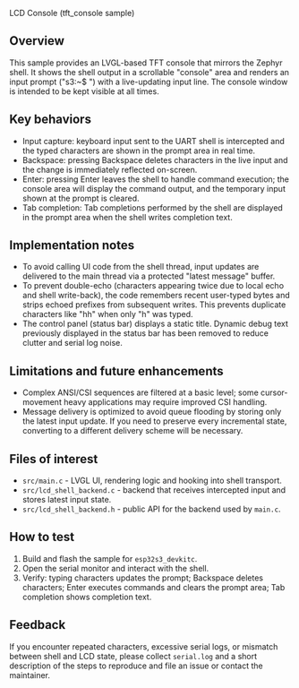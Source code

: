 LCD Console (tft_console sample)

Overview
--------
This sample provides an LVGL-based TFT console that mirrors the Zephyr shell. It shows the shell output in a scrollable "console" area and renders an input prompt ("s3:~$ ") with a live-updating input line. The console window is intended to be kept visible at all times.

Key behaviors
-------------
- Input capture: keyboard input sent to the UART shell is intercepted and the typed characters are shown in the prompt area in real time.
- Backspace: pressing Backspace deletes characters in the live input and the change is immediately reflected on-screen.
- Enter: pressing Enter leaves the shell to handle command execution; the console area will display the command output, and the temporary input shown at the prompt is cleared.
- Tab completion: Tab completions performed by the shell are displayed in the prompt area when the shell writes completion text.

Implementation notes
--------------------
- To avoid calling UI code from the shell thread, input updates are delivered to the main thread via a protected "latest message" buffer.
- To prevent double-echo (characters appearing twice due to local echo and shell write-back), the code remembers recent user-typed bytes and strips echoed prefixes from subsequent writes. This prevents duplicate characters like "hh" when only "h" was typed.
- The control panel (status bar) displays a static title. Dynamic debug text previously displayed in the status bar has been removed to reduce clutter and serial log noise.

Limitations and future enhancements
-----------------------------------
- Complex ANSI/CSI sequences are filtered at a basic level; some cursor-movement heavy applications may require improved CSI handling.
- Message delivery is optimized to avoid queue flooding by storing only the latest input update. If you need to preserve every incremental state, converting to a different delivery scheme will be necessary.

Files of interest
-----------------
- `src/main.c` - LVGL UI, rendering logic and hooking into shell transport.
- `src/lcd_shell_backend.c` - backend that receives intercepted input and stores latest input state.
- `src/lcd_shell_backend.h` - public API for the backend used by `main.c`.

How to test
-----------
1. Build and flash the sample for `esp32s3_devkitc`.
2. Open the serial monitor and interact with the shell.
3. Verify: typing characters updates the prompt; Backspace deletes characters; Enter executes commands and clears the prompt area; Tab completion shows completion text.

Feedback
--------
If you encounter repeated characters, excessive serial logs, or mismatch between shell and LCD state, please collect `serial.log` and a short description of the steps to reproduce and file an issue or contact the maintainer.

